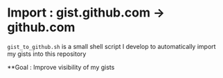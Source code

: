 # Import : gist.github.com -> github.com

`gist_to_github.sh` is a small shell script I develop to automatically import my gists into this repository

**Goal : Improve visibility of my gists
